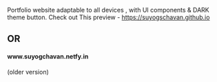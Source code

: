 
Portfolio website adaptable to all devices , with UI components &amp; DARK theme button.
Check out This preview - https://suyogschavan.github.io <h2>OR</h2>
<h4> www.suyogchavan.netfy.in</h4>(older version)
